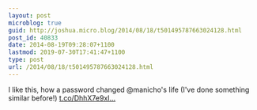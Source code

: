 ```yaml
---
layout: post
microblog: true
guid: http://joshua.micro.blog/2014/08/18/t501495787663024128.html
post_id: 40833
date: 2014-08-19T09:28:07+1100
lastmod: 2019-07-30T17:41:47+1100
type: post
url: /2014/08/18/t501495787663024128.html
---
```

I like this, how a password changed @manicho's life (I've done something similar before!) [t.co/DhhX7e9xI...](https://t.co/DhhX7e9xIH)
